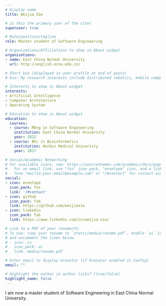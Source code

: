 ```yaml
---
# Display name
title: Weijia Xie

# Is this the primary user of the site?
superuser: true

# Role/position/tagline
role: Master student of Software Engineering

# Organizations/Affiliations to show in About widget
organizations:
- name: East China Normal University
  url: http://english.ecnu.edu.cn/

# Short bio (displayed in user profile at end of posts)
# bio: My research interests include distributed robotics, mobile computing and programmable matter.

# Interests to show in About widget
interests:
- Artificial Intelligence
- Computer Architecture
- Operating System

# Education to show in About widget
education:
  courses:
  - course: MEng in Software Engineering
    institution: East China Normal University
    year: 2022
  - course: BSc in Bioinformatics
    institution: Harbin Medical University
    year: 2017

# Social/Academic Networking
# For available icons, see: https://sourcethemes.com/academic/docs/page-builder/#icons
#   For an email link, use "fas" icon pack, "envelope" icon, and a link in the
#   form "mailto:your-email@example.com" or "/#contact" for contact widget.
social:
- icon: envelope
  icon_pack: fas
  link: '/#contact'
- icon: github
  icon_pack: fab
  link: https://github.com/weijiaxie
- icon: linkedin
  icon_pack: fab
  link: https://www.linkedin.com/in/weijia-xie/

# Link to a PDF of your resume/CV.
# To use: copy your resume to `static/media/resume.pdf`, enable `ai` icons in `params.toml`, 
# and uncomment the lines below.
# - icon: cv
#   icon_pack: ai
#   link: media/resume.pdf

# Enter email to display Gravatar (if Gravatar enabled in Config)
email: ""

# Highlight the author in author lists? (true/false)
highlight_name: false
---
```


I am now a master student of Software Engineering in East China Normal University.


